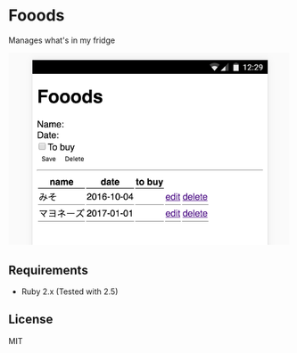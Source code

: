 Fooods
======

Manages what's in my fridge

![](screenshot.png)

## Requirements

- Ruby 2.x (Tested with 2.5)

## License

MIT
